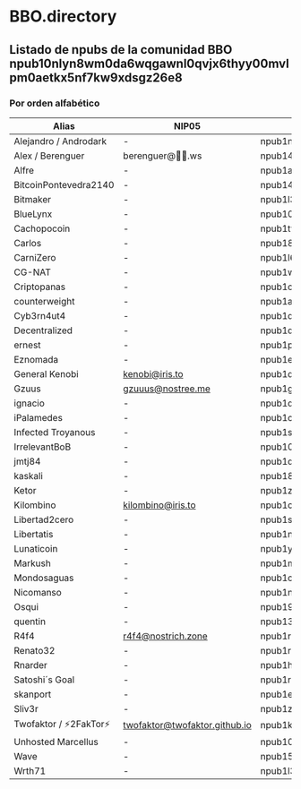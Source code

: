 # BBO.directory
## Listado de npubs de la comunidad BBO npub10nlyn8wm0da6wqgawnl0qvjx6thyy00mvlpm0aetkx5nf7kw9xdsgz26e8
### Por orden alfabético
| Alias                     | NIP05                         | Npub                                                          |
| ------------------------- | -------------                 |---------------------------------------------------------------|
| Alejandro / Androdark     | -                             |npub1nfpl8mjn6e7xesj2amdz7464frdn2tmqlzuan97wx25et0f48evszsjspn|
| Alex / Berenguer          |berenguer@🌠🌌.ws             |npub14cj2470slt6gq95rhucj7cxu9pkrtr0jjmnkl5dp5t47zj2fmgns3yfqyg|
| Alfre                     | -                             |npub1alfrex94g7ecf4wsm7re4d8sjc3ywy6c5hdf2p5gcstr8vtcz04s2ug4z5|
| BitcoinPontevedra2140     | -                             |npub1477r6vz3lm6u0lhnq5ysnnw5pts8w32hh5xq9wn8kn2pnep2fu2qs9gaxz|
| Bitmaker                  | -                             |npub1l3ssk0hawh6s062zrkp2mmyd57n3ezyc8wggjvrzn5lqxmqyd4pqnszlxl|
| BlueLynx                  | -                             |npub1043ntqgnxyadg40rdz3nmxtsfrlyd86h6kfesa4gz3a6ugcnervss2pqdt|
| Cachopocoin               | -                             |npub1tyvpt0whjnv2yhnznge4uqsnqxl5gutz44c5tzfhxdqy55h74t5q3ewwk8|
| Carlos                    | -                             |npub18w9aw7d5kzseapd6hs6yffht6sewwgw7rev4xn5vndcmcnenatfq0rc33k|
| CarniZero                 | -                             |npub1l6cv79pedah5y3gztyuv7zf5k8mkxm0vuk3q7u3lvyemrj6lp5usll64te|
| CG-NAT                    | -                             |npub1wjstwcztfg9wgx27r7fvc2h050x7n72rpjx94uduq0l3phmy6aps3y520a|
| Criptopanas               | -                             |npub1c99acl56yszpxlnr0944d32e8lyah20qrau77lx0tldn8224hpkqdawnw3|
| counterweight             | -                             |npub1a29gdc6p7c05az2ka3qwwpl9kfcqmws3xlwmjefmtkulfhgd7u6shuqatg|
| Cyb3rn4ut4                | -                             |npub1q6hrwls4stuu7vyjn27sze4yjue8rhuhmhjx768szt5xtlp70cfqxy0exj|
| Decentralized             | -                             |npub1qqqqqq9tkeunk6ma4zdlgt4euev7p5c64jdmp7354x0zdrns3ars20hrhr|
| ernest                    | -                             |npub1p3zudqamnry26fekxp9d0dh9suf4gjcdmq5h9pgkxdal28204a9qf7t95l|
| Eznomada                  | -                             |npub1ezn0mds24xca744nvrs2kkhpfhnvju92cg62avfgz7sc35xuzdgqlesxpt|
| General Kenobi            | kenobi@iris.to                |npub1ds5e2wulc0sdn9kdq8yku2drwhx34lsuyggulrfl0f354un53cvqsqqrhg|
| Gzuus                     | gzuuus@nostree.me             |npub1gzuushllat7pet0ccv9yuhygvc8ldeyhrgxuwg744dn5khnpk3gs3ea5ds|
| ignacio                   | -                             |npub1dg7n7g8440wrrqkw2kz88gqrvde0nasfnhxxu64l5pc7x6jkn0xquxzskl|
| iPalamedes                | -                             |npub1c8uwja04y2s2paz4e90ytqa5dx6mk0u2q0g7qlu24gu3m55dyjuqqxmeam|
| Infected Troyanous        | -                             |npub1s554277rx88cqkraw6u5443p79uz2gh8yg6amqhpcasj8dzgtynq09ek02|
| IrrelevantBoB             | -                             |npub104j2xzlg4nl26cvxyzln3ccyt4pfk5zmj6tvgshtl4kmx5rgrf2qx6eav8|
| jmtj84                    | -                             |npub1qqq322k39pl4xzfahr9zsehatnucmu4szjluphqmw8qe22uygcnqlva372|
| kaskali                   | -                             |npub189qlwtrycmrmfg4q50fqna6c2q9255tnqlhw35x5zcvxa3y8v7lqw8vad6|
| Ketor                     | -                             |npub1z3lklwhnyhtd0gt08lzpxv643hlsqqeawjhp00f5jxpcjnshlqwq0y0ha0|
| Kilombino                 | kilombino@iris.to             |npub1cll9lw042fmaydqpcs6xftrrtgx0nfaljclc5ve2n74k5wngntpqen3945|
| Libertad2cero             | -                             |npub1s9u9kj3r3rwt4m2l0u62rlw4l29tfvfuu5he0t5ka5eu97wy0taszmqxfw|
| Libertatis                | -                             |npub1nx5pd2s6dqq6yfkz33jlv88wnlz0pds2ulx3awf8lwhwpml8f2gsvmvyjw|
| Lunaticoin                | -                             |npub1yn3hc8jmpj963h0zw49ullrrkkefn7qxf78mj29u7v2mn3yktuasx3mzt0|
| Markush                   | -                             |npub1mann7xthsje8qahrv4cv00mvdfkzkhxdkqwmemesu52vsqxps9yqnrksse|
| Mondosaguas               | -                             |npub1cg7m0z8wvtrq70duyq3fflctgyjaccvtp6pc6zzvwqwa3m5rj3ashywuwq|
| Nicomanso                 | -                             |npub1nlc0mn7gnrp8pppxuzaj0xmeu7zf8sgat7r3afy2c34z2922znjq7ftmca|
| Osqui                     | -                             |npub19xuxyanhuv3yz625qpew837y0jleaq3lak4k3dy6mvg9a5rapgsqhlgk6l|
| quentin                   | -                             |npub138s5hey76qrnm2pmv7p8nnffhfddsm8sqzm285dyc0wy4f8a6qkqtzx624|
| R4f4                      | r4f4@nostrich.zone            |npub1r4f400ekc57sjg05v883nxpjmfudjgutf95d8dgc2pgazx7lpffqaf063p|
| Renato32                  | -                             |npub1rh2wrrwjtsx86kvjxumfyz7y09qzqk04s2mtlanv76l5xuz09mqqeea4ws|
| Rnarder                   | -                             |npub1hx23cylx8svputuezal2ur5d7wz2r4lvvjudk2q2j33u8f3rge3slc9t6a|
| Satoshi´s Goal            | -                             |npub1r96qj6699vy7c65ehp9nhmj7sfhk6fj96altlrz6awctym6evxxqf2azwa|
| skanport                  | -                             |npub1ejxa6f6z3xe4wvl3twdkcx0yflysxy3gzadpc4ydfyd393xwlkrqshpgqh|
| Sliv3r                    | -                             |npub1zs990jdnlvsfkpcluwlfl7nvskrxrysr9xh44y34huwz6nj8rfeqspl3nv|
| Twofaktor / ⚡️2FakTor⚡️  | twofaktor@twofaktor.github.io |npub1k9luehc8hg3c0upckdzzvusv66x3zt0eyw7290kclrpsndepz92sfcpp63|
| Unhosted Marcellus        | -                             |npub100mahqlhxg50thmt5dyynu40nl25hat9kkkknzk8pqjfkvgq0xsqtdfyy5|
| Wave                      | -                             |npub15l9twepl23pnnj837h7xgmxtl7smn2mps3466g4nxjpk3g9a9xrss94elr|
| Wrth71                    | -                             |npub1l3hzw28kwxcglw4u7w847zeqyhhp6j407fcfvhmv8hdq8fwr89usrnw0lw|
